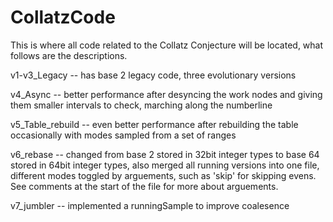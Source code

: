 # CollatzCode
This is where all code related to the Collatz Conjecture will be located, what follows are the descriptions.

v1-v3_Legacy -- has base 2 legacy code, three evolutionary versions

v4_Async -- better performance after desyncing the work nodes and giving them smaller intervals to check, marching along the numberline

v5_Table_rebuild -- even better performance after rebuilding the table occasionally with modes sampled from a set of ranges

v6_rebase -- changed from base 2 stored in 32bit integer types to base 64 stored in 64bit integer types, also merged all running versions into one file, different modes toggled by arguements, such as 'skip' for skipping evens. See comments at the start of the file for more about arguements.

v7_jumbler -- implemented a runningSample to improve coalesence
